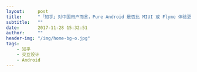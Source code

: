 ```yaml
---
layout:     post
title:      "「知乎」对中国用户而言，Pure Android 是否比 MIUI 或 Flyme 体验更好？"
subtitle:   ""
date:       2017-11-28 15:32:51
author:     ""
header-img: "/img/home-bg-o.jpg"
tags:
    - 知乎
    - 交互设计
    - Android
---
```

